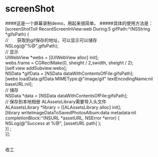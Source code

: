 # screenShot
####这是一个屏幕录制demo，用起来很简单。
#####具体的使用方法是：
 [screenShotToll RecordScreenInView:web During:5 gifPath:^(NSString *gifsPath) {
        
<br>//        获取到gif保存的地址，可以显示可以储存
<br>        NSLog(@"%@",gifsPath);
<br>//        显示
<br>        UIWebView *webs = [[UIWebView alloc] init];
<br>        webs.frame = CGRectMake(0, sheight / 2,swidth, sheight / 2);
<br>        [self.view addSubview:webs];
<br>       NSData *gifData = [NSData dataWithContentsOfFile:gifsPath];
<br>        [webs loadData:gifData MIMEType:@"image/gif" textEncodingName:nil baseURL:nil];
<br>//        储存
<br>        NSData *data = [NSData dataWithContentsOfFile:gifsPath];
<br>//         保存到本地相册  ALAssetsLibrary需要导入头文件
<br>        ALAssetsLibrary *library = [[ALAssetsLibrary alloc] init];
<br>        [library writeImageDataToSavedPhotosAlbum:data metadata:nil completionBlock:^(NSURL *assetURL, NSError *error) {
<br>            NSLog(@"Success at %@", [assetURL path] );
<br>        }] ;
<br>   }];
    
<br>    收工
